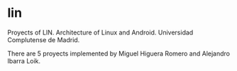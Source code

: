# lin
Proyects of LIN. Architecture of Linux and Android. Universidad Complutense de Madrid.

There are 5 proyects implemented by Miguel Higuera Romero and Alejandro Ibarra Loik.
